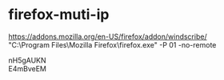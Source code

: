 # firefox-muti-ip

https://addons.mozilla.org/en-US/firefox/addon/windscribe/  \
"C:\Program Files\Mozilla Firefox\firefox.exe" -P 01 -no-remote

nH5gAUKN  \
E4mBveEM
